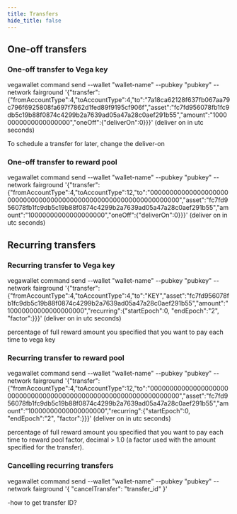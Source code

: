 ```yaml
---
title: Transfers
hide_title: false
---
```


## One-off transfers
### One-off transfer to Vega key
vegawallet command send --wallet "wallet-name" --pubkey "pubkey" --network fairground '{"transfer":{"fromAccountType":4,"toAccountType":4,"to":"7a18ca62128f637fb067aa79c796f6925808fa697f7862d1fed89f9195cf906f","asset":"fc7fd956078fb1fc9db5c19b88f0874c4299b2a7639ad05a47a28c0aef291b55","amount":"10000000000000000000","oneOff":{"deliverOn":0}}}' (deliver on in utc seconds) 

To schedule a transfer for later, change the deliver-on 

### One-off transfer to reward pool
vegawallet command send --wallet "wallet-name" --pubkey "pubkey" --network fairground '{"transfer":{"fromAccountType":4,"toAccountType":12,"to":"0000000000000000000000000000000000000000000000000000000000000000","asset":"fc7fd956078fb1fc9db5c19b88f0874c4299b2a7639ad05a47a28c0aef291b55","amount":"10000000000000000000","oneOff":{"deliverOn":0}}}' (deliver on in utc seconds) 

## Recurring transfers

### Recurring transfer to Vega key
vegawallet command send --wallet "wallet-name" --pubkey "pubkey" --network fairground '{"transfer":{"fromAccountType":4,"toAccountType":4,"to":"KEY","asset":"fc7fd956078fb1fc9db5c19b88f0874c4299b2a7639ad05a47a28c0aef291b55","amount":"10000000000000000000","recurring":{"startEpoch":0, "endEpoch":"2", "factor":}}}' (deliver on in utc seconds)

percentage of full reward amount you specified that you want to pay each time to vega key

### Recurring transfer to reward pool 
vegawallet command send --wallet "wallet-name" --pubkey "pubkey" --network fairground '{"transfer":{"fromAccountType":4,"toAccountType":12,"to":"0000000000000000000000000000000000000000000000000000000000000000","asset":"fc7fd956078fb1fc9db5c19b88f0874c4299b2a7639ad05a47a28c0aef291b55","amount":"10000000000000000000","recurring":{"startEpoch":0, "endEpoch":"2", "factor":}}}' (deliver on in utc seconds) 

percentage of full reward amount you specified that you want to pay each time to reward pool
factor, decimal > 1.0 (a factor used with the amount specified for the transfer).

### Cancelling recurring transfers
vegawallet command send --wallet "wallet-name" --pubkey "pubkey" --network fairground '{ "cancelTransfer": "transfer_id" }'


-how to get transfer ID? 


